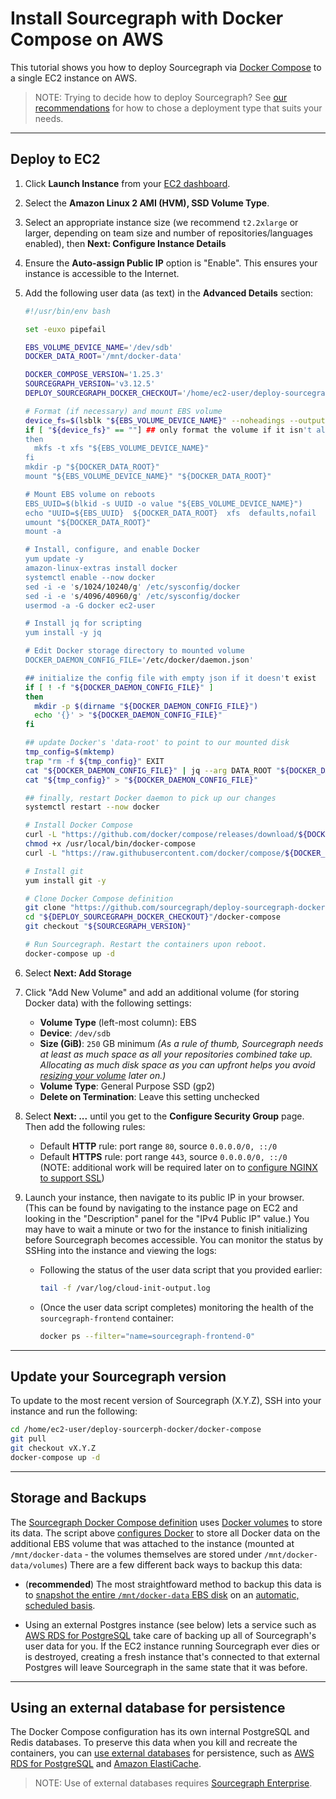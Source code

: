 # Install Sourcegraph with Docker Compose on AWS

This tutorial shows you how to deploy Sourcegraph via [Docker Compose](https://docs.docker.com/compose/) to a single EC2 instance on AWS.

> NOTE: Trying to decide how to deploy Sourcegraph? See [our recommendations](../index.md) for how to chose a deployment type that suits your needs.

---

## Deploy to EC2

1. Click **Launch Instance** from your [EC2 dashboard](https://console.aws.amazon.com/ec2/v2/home).
1. Select the **Amazon Linux 2 AMI (HVM), SSD Volume Type**.
1. Select an appropriate instance size (we recommend `t2.2xlarge` or larger, depending on team size and number of repositories/languages enabled), then **Next: Configure Instance Details**
1. Ensure the **Auto-assign Public IP** option is "Enable". This ensures your instance is accessible to the Internet.
1. Add the following user data (as text) in the **Advanced Details** section:

    ```bash
    #!/usr/bin/env bash

    set -euxo pipefail

    EBS_VOLUME_DEVICE_NAME='/dev/sdb'
    DOCKER_DATA_ROOT='/mnt/docker-data'

    DOCKER_COMPOSE_VERSION='1.25.3'
    SOURCEGRAPH_VERSION='v3.12.5'
    DEPLOY_SOURCEGRAPH_DOCKER_CHECKOUT='/home/ec2-user/deploy-sourcegraph-docker'

    # Format (if necessary) and mount EBS volume
    device_fs=$(lsblk "${EBS_VOLUME_DEVICE_NAME}" --noheadings --output fsType)
    if [ "${device_fs}" == ""] ## only format the volume if it isn't already formatted
    then
      mkfs -t xfs "${EBS_VOLUME_DEVICE_NAME}"
    fi
    mkdir -p "${DOCKER_DATA_ROOT}"
    mount "${EBS_VOLUME_DEVICE_NAME}" "${DOCKER_DATA_ROOT}"

    # Mount EBS volume on reboots
    EBS_UUID=$(blkid -s UUID -o value "${EBS_VOLUME_DEVICE_NAME}")
    echo "UUID=${EBS_UUID}  ${DOCKER_DATA_ROOT}  xfs  defaults,nofail  0  2" >> '/etc/fstab'
    umount "${DOCKER_DATA_ROOT}"
    mount -a

    # Install, configure, and enable Docker
    yum update -y
    amazon-linux-extras install docker
    systemctl enable --now docker
    sed -i -e 's/1024/10240/g' /etc/sysconfig/docker
    sed -i -e 's/4096/40960/g' /etc/sysconfig/docker
    usermod -a -G docker ec2-user

    # Install jq for scripting
    yum install -y jq

    # Edit Docker storage directory to mounted volume
    DOCKER_DAEMON_CONFIG_FILE='/etc/docker/daemon.json'

    ## initialize the config file with empty json if it doesn't exist
    if [ ! -f "${DOCKER_DAEMON_CONFIG_FILE}" ]
    then
      mkdir -p $(dirname "${DOCKER_DAEMON_CONFIG_FILE}")
      echo '{}' > "${DOCKER_DAEMON_CONFIG_FILE}"
    fi

    ## update Docker's 'data-root' to point to our mounted disk
    tmp_config=$(mktemp)
    trap "rm -f ${tmp_config}" EXIT
    cat "${DOCKER_DAEMON_CONFIG_FILE}" | jq --arg DATA_ROOT "${DOCKER_DATA_ROOT}" '.["data-root"]=$DATA_ROOT' > "${tmp_config}"
    cat "${tmp_config}" > "${DOCKER_DAEMON_CONFIG_FILE}"

    ## finally, restart Docker daemon to pick up our changes
    systemctl restart --now docker

    # Install Docker Compose
    curl -L "https://github.com/docker/compose/releases/download/${DOCKER_COMPOSE_VERSION}/docker-compose-$(uname -s)-$(uname -m)" -o /usr/local/bin/docker-compose
    chmod +x /usr/local/bin/docker-compose
    curl -L "https://raw.githubusercontent.com/docker/compose/${DOCKER_COMPOSE_VERSION}/contrib/completion/bash/docker-compose" -o /etc/bash_completion.d/docker-compose

    # Install git
    yum install git -y

    # Clone Docker Compose definition
    git clone "https://github.com/sourcegraph/deploy-sourcegraph-docker.git" "${DEPLOY_SOURCEGRAPH_DOCKER_CHECKOUT}"
    cd "${DEPLOY_SOURCEGRAPH_DOCKER_CHECKOUT}"/docker-compose
    git checkout "${SOURCEGRAPH_VERSION}"

    # Run Sourcegraph. Restart the containers upon reboot.
    docker-compose up -d
    ```

1. Select **Next: Add Storage**
1. Click "Add New Volume" and add an additional volume (for storing Docker data) with the following settings:
    * **Volume Type** (left-most column): EBS
    * **Device**: `/dev/sdb`
    * **Size (GiB)**: `250` GB minimum *(As a rule of thumb, Sourcegraph needs at least as much space as all your repositories combined take up. Allocating as much disk space as you can upfront helps you avoid [resizing your volume](https://aws.amazon.com/premiumsupport/knowledge-center/expand-root-ebs-linux/) later on.)*
    * **Volume Type**: General Purpose SSD (gp2)
    * **Delete on Termination**: Leave this setting unchecked

1. Select **Next: ...** until you get to the **Configure Security Group** page. Then add the following rules:

    * Default **HTTP** rule: port range `80`, source `0.0.0.0/0, ::/0`
    * Default **HTTPS** rule: port range `443`, source `0.0.0.0/0, ::/0`<br>(NOTE: additional work will be required later on to [configure NGINX to support SSL](../../../admin/nginx.md#nginx-ssl-https-configuration))

1. Launch your instance, then navigate to its public IP in your browser. (This can be found by navigating to the instance page on EC2 and looking in the "Description" panel for the "IPv4 Public IP" value.) You may have to wait a minute or two for the instance to finish initializing before Sourcegraph becomes accessible. You can monitor the status by SSHing into the instance and viewing the logs:

    * Following the status of the user data script that you provided earlier:

      ```bash
      tail -f /var/log/cloud-init-output.log
      ```

    * (Once the user data script completes) monitoring the health of the `sourcegraph-frontend` container:

      ```bash
      docker ps --filter="name=sourcegraph-frontend-0"
      ```

---

## Update your Sourcegraph version

To update to the most recent version of Sourcegraph (X.Y.Z), SSH into your instance and run the following:

```bash
cd /home/ec2-user/deploy-sourcerph-docker/docker-compose
git pull
git checkout vX.Y.Z
docker-compose up -d
```

---

## Storage and Backups

The [Sourcegraph Docker Compose definition](https://github.com/sourcegraph/deploy-sourcegraph-docker/blob/master/docker-compose/docker-compose.yaml) uses [Docker volumes](https://docs.docker.com/storage/volumes/) to store its data. The script above [configures Docker](https://docs.docker.com/engine/reference/commandline/dockerd/#daemon-configuration-file) to store all Docker data on the additional EBS volume that was attached to the instance (mounted at `/mnt/docker-data` - the volumes themselves are stored under `/mnt/docker-data/volumes`) There are a few different back ways to backup this data:

* (**recommended**) The most straightfoward method to backup this data is to [snapshot the entire `/mnt/docker-data` EBS disk](https://docs.aws.amazon.com/AWSEC2/latest/UserGuide/ebs-creating-snapshot.html) on an [automatic, scheduled basis](https://docs.aws.amazon.com/AWSEC2/latest/UserGuide/snapshot-lifecycle.html).

* Using an external Postgres instance (see below) lets a service such as [AWS RDS for PostgreSQL](https://aws.amazon.com/rds/) take care of backing up all of Sourcegraph's user data for you. If the EC2 instance running Sourcegraph ever dies or is destroyed, creating a fresh instance that's connected to that external Postgres will leave Sourcegraph in the same state that it was before.

---

## Using an external database for persistence

The Docker Compose configuration has its own internal PostgreSQL and Redis databases. To preserve this data when you kill and recreate the containers, you can [use external databases](../../external_database.md) for persistence, such as [AWS RDS for PostgreSQL](https://aws.amazon.com/rds/) and [Amazon ElastiCache](https://aws.amazon.com/elasticache/redis/).

> NOTE: Use of external databases requires [Sourcegraph Enterprise](https://about.sourcegraph.com/pricing).
